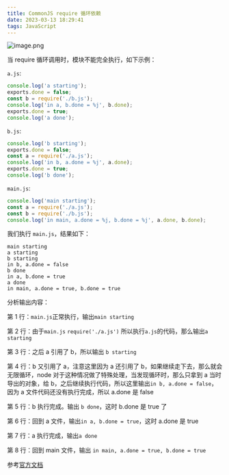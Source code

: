 ```yaml
---
title: CommonJS require 循环依赖
date: 2023-03-13 18:29:41
tags: JavaScript
---
```


![image.png](https://p6-juejin.byteimg.com/tos-cn-i-k3u1fbpfcp/ed2681dfc6aa420d9deb21f2d570bbbe~tplv-k3u1fbpfcp-watermark.image?)

当 require 循环调用时，模块不能完全执行，如下示例：

`a.js`:

```js
console.log('a starting');
exports.done = false;
const b = require('./b.js');
console.log('in a, b.done = %j', b.done);
exports.done = true;
console.log('a done');
```

`b.js`:

```js
console.log('b starting');
exports.done = false;
const a = require('./a.js');
console.log('in b, a.done = %j', a.done);
exports.done = true;
console.log('b done');
```

`main.js`:

```js
console.log('main starting');
const a = require('./a.js');
const b = require('./b.js');
console.log('in main, a.done = %j, b.done = %j', a.done, b.done);
```

我们执行 `main.js`，结果如下：

```
main starting
a starting
b starting
in b, a.done = false
b done
in a, b.done = true
a done
in main, a.done = true, b.done = true
```

分析输出内容：

第 1 行：`main.js`正常执行，输出`main starting`

第 2 行：由于`main.js` `require('./a.js')` 所以执行`a.js`的代码，那么输出`a starting`

第 3 行：之后 a 引用了 b，所以输出 `b starting`

第 4 行：b 又引用了 a，注意这里因为 a 还引用了 b，如果继续走下去，那么就会无限循环，node 对于这种情况做了特殊处理，当发现循环时，那么只拿到 a 当时导出的对象，给 b，之后继续执行代码，所以这里输出`in b, a.done = false`， 因为 a 文件代码还没有执行完成，所以 a.done 是 false

第 5 行：b 执行完成。输出 `b done`，这时 b.done 是 true 了

第 6 行：回到 a 文件，输出`in a, b.done = true`，这时 a.done 是 true

第 7 行：a 执行完成，输出`a done`

第 8 行：回到 main 文件，输出 `in main, a.done = true, b.done = true`



参考[官方文档](https://nodejs.org/api/modules.html#modules_cycles)
